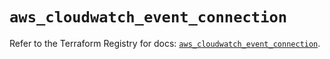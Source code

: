 # `aws_cloudwatch_event_connection`

Refer to the Terraform Registry for docs: [`aws_cloudwatch_event_connection`](https://registry.terraform.io/providers/hashicorp/aws/5.35.0/docs/resources/cloudwatch_event_connection).
